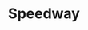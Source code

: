 ---
title: "Speedway"
url: /traverse-city/speedway-south-west-bay-shore-drive/
shop: Lebensmittel
---